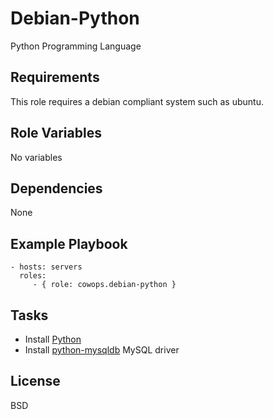 Debian-Python
=============

Python Programming Language

Requirements
------------

This role requires a debian compliant system such as ubuntu.

Role Variables
--------------

No variables

Dependencies
------------

None

Example Playbook
----------------

    - hosts: servers
      roles:
         - { role: cowops.debian-python }

Tasks
-----

  - Install [Python](http://www.python.org/)
  - Install [python-mysqldb](http://mysql-python.sourceforge.net/) MySQL driver


License
-------

BSD
